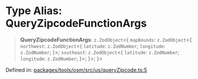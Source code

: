 # Type Alias: QueryZipcodeFunctionArgs

> **QueryZipcodeFunctionArgs**: `z.ZodObject`\<\{ `mapBounds`: `z.ZodObject`\<\{ `northwest`: `z.ZodObject`\<\{ `latitude`: `z.ZodNumber`; `longitude`: `z.ZodNumber`; \}\>; `southeast`: `z.ZodObject`\<\{ `latitude`: `z.ZodNumber`; `longitude`: `z.ZodNumber`; \}\>; \}\>; \}\>

Defined in: [packages/tools/osm/src/us/queryZipcode.ts:5](https://github.com/GeoDaCenter/openassistant/blob/bc4037be52d89829440fcc4aaa1010be73719d16/packages/tools/osm/src/us/queryZipcode.ts#L5)
